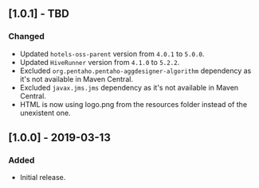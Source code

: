 ## [1.0.1] - TBD
### Changed
- Updated `hotels-oss-parent` version from `4.0.1` to `5.0.0`.
- Updated `HiveRunner` version from `4.1.0` to `5.2.2`.
- Excluded `org.pentaho.pentaho-aggdesigner-algorithm` dependency as it's not available in Maven Central.
- Excluded `javax.jms.jms` dependency as it's not available in Maven Central.
- HTML is now using logo.png from the resources folder instead of the unexistent one.

## [1.0.0] - 2019-03-13
### Added
- Initial release.
